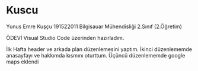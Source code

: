 # Kuscu
Yunus Emre Kuşçu
191522011
Bilgisauar Mühendisliği 2.Sınıf (2.Öğretim)
 
ÖDEVİ Visual Studio Code üzerinden hazırladım.

İlk Hafta header ve arkada plan düzenlemesini yaptım.
İkinci düzenlememde anasayfayı ve hakkımda kısmını oturttum.
Üçüncü düzenlememde google maps eklendi